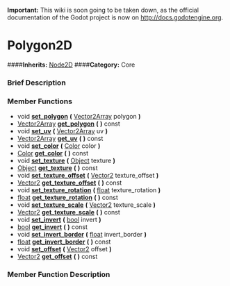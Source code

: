 **Important:** This wiki is soon going to be taken down, as the official documentation of the Godot project is now on http://docs.godotengine.org.

#  Polygon2D  
####**Inherits:** [Node2D](class_node2d)
####**Category:** Core

###  Brief Description  


###  Member Functions 
  * void  **[set&#95;polygon](#set_polygon)**  **(** [Vector2Array](class_vector2array) polygon  **)**
  * [Vector2Array](class_vector2array)  **[get&#95;polygon](#get_polygon)**  **(** **)** const
  * void  **[set&#95;uv](#set_uv)**  **(** [Vector2Array](class_vector2array) uv  **)**
  * [Vector2Array](class_vector2array)  **[get&#95;uv](#get_uv)**  **(** **)** const
  * void  **[set&#95;color](#set_color)**  **(** [Color](class_color) color  **)**
  * [Color](class_color)  **[get&#95;color](#get_color)**  **(** **)** const
  * void  **[set&#95;texture](#set_texture)**  **(** [Object](class_object) texture  **)**
  * [Object](class_object)  **[get&#95;texture](#get_texture)**  **(** **)** const
  * void  **[set&#95;texture&#95;offset](#set_texture_offset)**  **(** [Vector2](class_vector2) texture_offset  **)**
  * [Vector2](class_vector2)  **[get&#95;texture&#95;offset](#get_texture_offset)**  **(** **)** const
  * void  **[set&#95;texture&#95;rotation](#set_texture_rotation)**  **(** [float](class_float) texture_rotation  **)**
  * [float](class_float)  **[get&#95;texture&#95;rotation](#get_texture_rotation)**  **(** **)** const
  * void  **[set&#95;texture&#95;scale](#set_texture_scale)**  **(** [Vector2](class_vector2) texture_scale  **)**
  * [Vector2](class_vector2)  **[get&#95;texture&#95;scale](#get_texture_scale)**  **(** **)** const
  * void  **[set&#95;invert](#set_invert)**  **(** [bool](class_bool) invert  **)**
  * [bool](class_bool)  **[get&#95;invert](#get_invert)**  **(** **)** const
  * void  **[set&#95;invert&#95;border](#set_invert_border)**  **(** [float](class_float) invert_border  **)**
  * [float](class_float)  **[get&#95;invert&#95;border](#get_invert_border)**  **(** **)** const
  * void  **[set&#95;offset](#set_offset)**  **(** [Vector2](class_vector2) offset  **)**
  * [Vector2](class_vector2)  **[get&#95;offset](#get_offset)**  **(** **)** const

###  Member Function Description  
